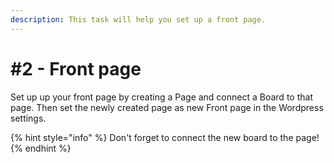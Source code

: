 ```yaml
---
description: This task will help you set up a front page.
---
```


# \#2 - Front page

Set up up your front page by creating a Page and connect a Board to that page. Then set the newly created page as new Front page in the Wordpress settings.

{% hint style="info" %}
Don't forget to connect the new board to the page! 
{% endhint %}



